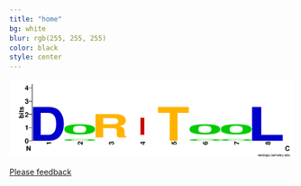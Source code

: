 ```yaml
---
title: "home"
bg: white
blur: rgb(255, 255, 255)
color: black
style: center
---
```

![Doritool Logo](../img/logo-alpha.png)

<!--Bioinformatic pipeline-->
<!--{: .text-purple}-->

<span id="forkongithub">
  <a href="{{ site.form_link }}" class="bg-red" target="_blank">
   <i class="fa fa-thumbs-up"></i> Please feedback <i class="fa fa-thumbs-up"></i>
  </a>
</span>
